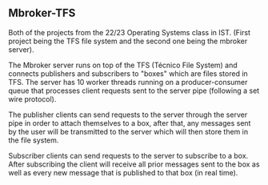 ## Mbroker-TFS

Both of the projects from the 22/23 Operating Systems class in IST. (First project being the TFS file system and the second one being the mbroker server).

The Mbroker server runs on top of the TFS (Técnico File System) and connects publishers and subscribers to "boxes" which are files stored in TFS.
The server has 10 worker threads running on a producer-consumer queue that processes client requests sent to the server pipe (following a set wire protocol).

The publisher clients can send requests to the server through the server pipe in order to attach themselves to a box, after that, any messages sent by the user will be transmitted to the server which will then store them in the file system.

Subscriber clients can send requests to the server to subscribe to a box. After subscribing the client will receive all prior messages sent to the box as well as every new message that is published to that box (in real time).
